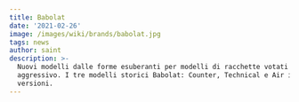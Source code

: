 ```yaml
---
title: Babolat
date: '2021-02-26'
image: /images/wiki/brands/babolat.jpg
tags: news
author: saint
description: >-
  Nuovi modelli dalle forme esuberanti per modelli di racchette votati al gioco
  aggressivo. I tre modelli storici Babolat: Counter, Technical e Air in nuove
  versioni.
---
```


